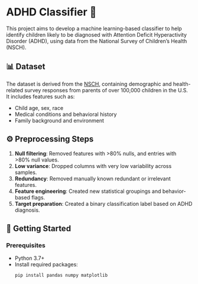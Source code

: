 # ADHD Classifier 🧠

This project aims to develop a machine learning-based classifier to help identify children likely to be diagnosed with Attention Deficit Hyperactivity Disorder (ADHD), using data from the National Survey of Children’s Health (NSCH).

## 📊 Dataset

The dataset is derived from the [NSCH](https://www.cdc.gov/nchs/slaits/nsch.htm), containing demographic and health-related survey responses from parents of over 100,000 children in the U.S. It includes features such as:
- Child age, sex, race
- Medical conditions and behavioral history
- Family background and environment

## ⚙️ Preprocessing Steps

1. **Null filtering**: Removed features with >80% nulls, and entries with >80% null values.
2. **Low variance**: Dropped columns with very low variability across samples.
3. **Redundancy**: Removed manually known redundant or irrelevant features.
4. **Feature engineering**: Created new statistical groupings and behavior-based flags.
5. **Target preparation**: Created a binary classification label based on ADHD diagnosis.

## 🚀 Getting Started

### Prerequisites

- Python 3.7+
- Install required packages:
  ```bash
  pip install pandas numpy matplotlib
